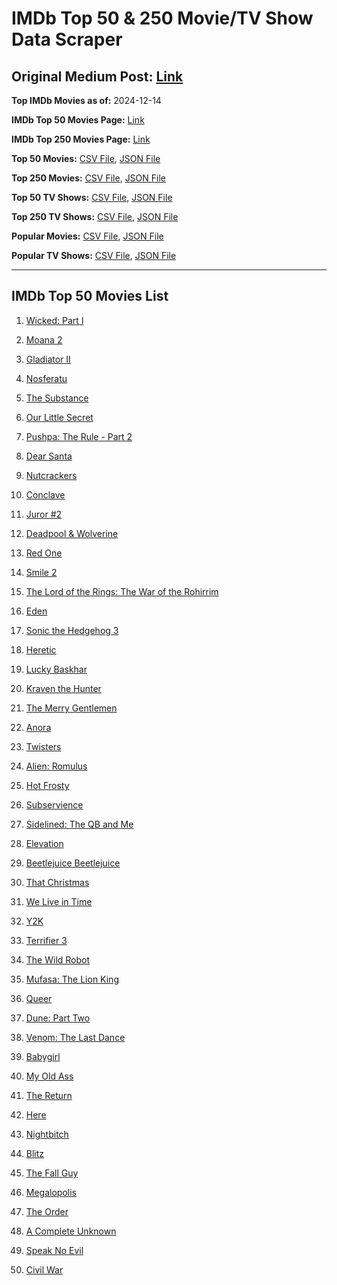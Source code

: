 # IMDb Top 50 & 250 Movie/TV Show Data Scraper

## Original Medium Post: [Link](https://medium.com/@nishantsahoo/which-movie-should-i-watch-5c83a3c0f5b1)

**Top IMDb Movies as of:** 2024-12-14

**IMDb Top 50 Movies Page:** [Link](https://www.imdb.com/search/title/?title_type=feature&release_date=2024-01-01,2024-12-31)

**IMDb Top 250 Movies Page:** [Link](https://www.imdb.com/chart/top/)

**Top 50 Movies:** [CSV File](/data/top50/movies.csv), [JSON File](/data/top50/movies.json)

**Top 250 Movies:** [CSV File](/data/top250/movies.csv), [JSON File](/data/top250/movies.json)

**Top 50 TV Shows:** [CSV File](/data/top50/shows.csv), [JSON File](/data/top50/shows.json)

**Top 250 TV Shows:** [CSV File](/data/top250/shows.csv), [JSON File](/data/top250/shows.json)

**Popular Movies:** [CSV File](/data/popular/movies.csv), [JSON File](/data/popular/movies.json)

**Popular TV Shows:** [CSV File](/data/popular/shows.csv), [JSON File](/data/popular/shows.json)

---

## IMDb Top 50 Movies List

1. [Wicked: Part I](https://www.imdb.com/title/tt1262426/)

2. [Moana 2](https://www.imdb.com/title/tt13622970/)

3. [Gladiator II](https://www.imdb.com/title/tt9218128/)

4. [Nosferatu](https://www.imdb.com/title/tt5040012/)

5. [The Substance](https://www.imdb.com/title/tt17526714/)

6. [Our Little Secret](https://www.imdb.com/title/tt31022050/)

7. [Pushpa: The Rule - Part 2](https://www.imdb.com/title/tt16539454/)

8. [Dear Santa](https://www.imdb.com/title/tt2396431/)

9. [Nutcrackers](https://www.imdb.com/title/tt30144381/)

10. [Conclave](https://www.imdb.com/title/tt20215234/)

11. [Juror #2](https://www.imdb.com/title/tt27403986/)

12. [Deadpool & Wolverine](https://www.imdb.com/title/tt6263850/)

13. [Red One](https://www.imdb.com/title/tt14948432/)

14. [Smile 2](https://www.imdb.com/title/tt29268110/)

15. [The Lord of the Rings: The War of the Rohirrim](https://www.imdb.com/title/tt14824600/)

16. [Eden](https://www.imdb.com/title/tt23149780/)

17. [Sonic the Hedgehog 3](https://www.imdb.com/title/tt18259086/)

18. [Heretic](https://www.imdb.com/title/tt28015403/)

19. [Lucky Baskhar](https://www.imdb.com/title/tt27540542/)

20. [Kraven the Hunter](https://www.imdb.com/title/tt8790086/)

21. [The Merry Gentlemen](https://www.imdb.com/title/tt32368345/)

22. [Anora](https://www.imdb.com/title/tt28607951/)

23. [Twisters](https://www.imdb.com/title/tt12584954/)

24. [Alien: Romulus](https://www.imdb.com/title/tt18412256/)

25. [Hot Frosty](https://www.imdb.com/title/tt32359447/)

26. [Subservience](https://www.imdb.com/title/tt24871974/)

27. [Sidelined: The QB and Me](https://www.imdb.com/title/tt19704542/)

28. [Elevation](https://www.imdb.com/title/tt23558280/)

29. [Beetlejuice Beetlejuice](https://www.imdb.com/title/tt2049403/)

30. [That Christmas](https://www.imdb.com/title/tt14855468/)

31. [We Live in Time](https://www.imdb.com/title/tt27131358/)

32. [Y2K](https://www.imdb.com/title/tt27218960/)

33. [Terrifier 3](https://www.imdb.com/title/tt27911000/)

34. [The Wild Robot](https://www.imdb.com/title/tt29623480/)

35. [Mufasa: The Lion King](https://www.imdb.com/title/tt13186482/)

36. [Queer](https://www.imdb.com/title/tt24176060/)

37. [Dune: Part Two](https://www.imdb.com/title/tt15239678/)

38. [Venom: The Last Dance](https://www.imdb.com/title/tt16366836/)

39. [Babygirl](https://www.imdb.com/title/tt30057084/)

40. [My Old Ass](https://www.imdb.com/title/tt18559464/)

41. [The Return](https://www.imdb.com/title/tt19861162/)

42. [Here](https://www.imdb.com/title/tt18272208/)

43. [Nightbitch](https://www.imdb.com/title/tt12810074/)

44. [Blitz](https://www.imdb.com/title/tt15939198/)

45. [The Fall Guy](https://www.imdb.com/title/tt1684562/)

46. [Megalopolis](https://www.imdb.com/title/tt10128846/)

47. [The Order](https://www.imdb.com/title/tt26625693/)

48. [A Complete Unknown](https://www.imdb.com/title/tt11563598/)

49. [Speak No Evil](https://www.imdb.com/title/tt27534307/)

50. [Civil War](https://www.imdb.com/title/tt17279496/)
